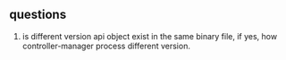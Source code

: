 ## questions

1. is different version api object  exist in the same binary file, if yes, how controller-manager process different version.

